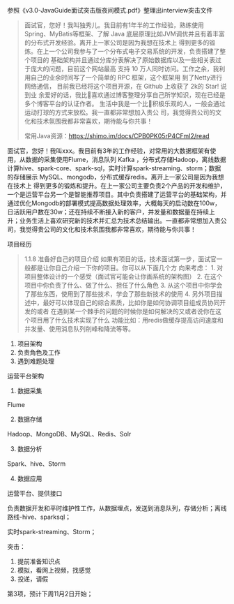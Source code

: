 参照《v3.0-JavaGuide面试突击版夜间模式.pdf》整理出interview突击文件

> ⾯试官，您好！我叫独秀⼉。我⽬前有1年半的⼯作经验，熟练使⽤Spring、MyBatis等框架、了解 Java 底层原理⽐如JVM调优并且有着丰富的分布式开发经验。离开上⼀家公司是因为我想在技术上 得到更多的锻炼。在上⼀个公司我参与了⼀个分布式电⼦交易系统的开发，负责搭建了整个项⽬的 基础架构并且通过分库分表解决了原始数据库以及⼀些相关表过于庞⼤的问题，⽬前这个⽹站最⾼ ⽀持 10 万⼈同时访问。⼯作之余，我利⽤⾃⼰的业余时间写了⼀个简单的 RPC 框架，这个框架⽤ 到了Netty进⾏⽹络通信， ⽬前我已经将这个项⽬开源，在 Github 上收获了 2k的 Star! 说到业 余爱好的话，我⽐᫾喜欢通过博客整理分享⾃⼰所学知识，现在已经是多个博客平台的认证作者。 ⽣活中我是⼀个⽐᫾积极乐观的⼈，⼀般会通过运动打球的⽅式来放松。我⼀直都⾮常想加⼊贵公 司，我觉得贵公司的⽂化和技术氛围我都⾮常喜欢，期待能与你共事！
>
> 常用Java资源：https://shimo.im/docs/CPB0PK05rP4CFmI2/read

面试官，您好！我叫xxx。我目前有3年的工作经验，对常用的大数据框架有使用，从数据的采集使用Flume，消息队列 Kafka ，分布式存储Hadoop，离线数据计算hive、spark-core、spark-sql，实时计算spark-streaming、storm；数据的存储展示 MySQL、mongodb，分布式缓存redis。离开上⼀家公司是因为我想在技术上 得到更多的锻炼和提升。在上一家公司主要负责2个产品的开发和维护，一个是运营平台另一个是智能推荐项目。其中负责搭建了运营平台的基础架构，并通过优化Mongodb的部署模式提高数据处理效率，大概每天的启动数在100w，日活跃用户数在30w；还在持续不断接入新的客户，并发量和数据量在持续上升；业务生活上喜欢研究新的技术并汇总为技术总结输出。⼀直都⾮常想加⼊贵公司，我觉得贵公司的⽂化和技术氛围我都⾮常喜欢，期待能与你共事！

项目经历

> 1.1.8 准备好⾃⼰的项⽬介绍 如果有项⽬的话，技术⾯试第⼀步，⾯试官⼀般都是让你⾃⼰介绍⼀下你的项⽬。你可以从下⾯⼏个⽅ 向来考虑： 1. 对项⽬整体设计的⼀个感受（⾯试官可能会让你画系统的架构图） 2. 在这个项⽬中你负责了什么、做了什么、担任了什么⻆⾊ 3. 从这个项⽬中你学会了那些东⻄，使⽤到了那些技术，学会了那些新技术的使⽤ 4. 另外项⽬描述中，最好可以体现⾃⼰的综合素质，⽐如你是如何协调项⽬组成员协同开发的或者 在遇到某⼀个棘⼿的问题的时候你是如何解决的⼜或者说你在这个项⽬⽤了什么技术实现了什么 功能⽐如：⽤redis做缓存提⾼访问速度和并发量、使⽤消息队列削峰和降流等等。

1. 项目架构
2. 负责角色及工作
3. 遇到难题处理

运营平台架构

1. 数据采集

Flume

2. 数据存储

Hadoop、MongoDB、MySQL、Redis、Solr

3. 数据分析

Spark、hive、Storm

4. 数据应用

运营平台、提供接口

负责数据开发和平时维护性工作，从数据埋点，发送到消息队列，存储分析；离线路线-hive、sparksql；

实时spark-streaming、Storm；

突击：

1. 提前准备知识点
2. 模拟，看网上视频，找感觉
3. 投递，请假

第3项，预计下周11月2日开始；